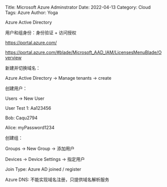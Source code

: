 Title: Microsoft Azure Adminstrator
Date: 2022-04-13
Category: Cloud
Tags: Azure
Author: Yoga

Azure Active Directory

用户和组身份：身份验证 + 访问授权

https://portal.azure.com/

https://portal.azure.com/#blade/Microsoft_AAD_IAM/LicensesMenuBlade/Overview

新建并切换域名：

Azure Active Directory -> Manage tenants -> create

创建用户：

Users -> New User

User Test 1: Aa123456

Bob: Caqu2794

Alice: myPassword1234

创建组：

Groups -> New Group -> 添加用户

Devices -> Device Settings -> 指定用户

Join Type: Azure AD joined / register

Azure DNS: 不能实现域名注册，只提供域名解析服务

